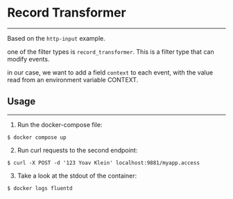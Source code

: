 # Record Transformer
---

Based on the `http-input` example.

one of the filter types is `record_transformer`. This is a filter type
that can modify events.

in our case, we want to add a field `context` to each event, with the value read from 
an environment variable CONTEXT.


## Usage
---

1. Run the docker-compose file:
```
$ docker compose up
```

2. Run curl requests to the second endpoint:
```
$ curl -X POST -d '123 Yoav Klein' localhost:9881/myapp.access
```

3. Take a look at the stdout of the container:
```
$ docker logs fluentd
```



